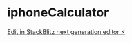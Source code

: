 # iphoneCalculator

[Edit in StackBlitz next generation editor ⚡️](https://stackblitz.com/~/github.com/ankitagarwal299/iphoneCalculator)
